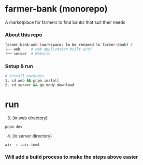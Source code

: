 # farmer-bank (monorepo)
A marketplace for farmers to find banks that suit their needs

### About this repo

```sh
farmer-bank-web (workspace: to be renamed to farmer-bank) /
├── web     # web application built with
└── server  # Webstie
```

### Setup & run
```sh
# install packages
1. cd web && pnpm install
2. cd server && go mody download
```

# run
3. (in web directory) 
```sh
pnpm dev
```
4. (in server directory)
```sh
air -c .air.toml
```

### Will add a build process to make the steps above easier
